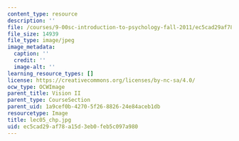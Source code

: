 ```yaml
---
content_type: resource
description: ''
file: /courses/9-00sc-introduction-to-psychology-fall-2011/ec5cad29af78a15d3eb0feb5c097a980_lec05_chp.jpg
file_size: 14939
file_type: image/jpeg
image_metadata:
  caption: ''
  credit: ''
  image-alt: ''
learning_resource_types: []
license: https://creativecommons.org/licenses/by-nc-sa/4.0/
ocw_type: OCWImage
parent_title: Vision II
parent_type: CourseSection
parent_uid: 1a9cef0b-4270-5f26-8826-24e84aceb1db
resourcetype: Image
title: lec05_chp.jpg
uid: ec5cad29-af78-a15d-3eb0-feb5c097a980
---
```

